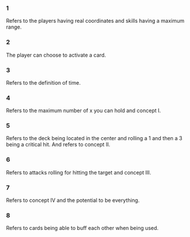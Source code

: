 ### 1
Refers to the players having real coordinates and skills having a maximum range.
### 2
The player can choose to activate a card.
### 3
Refers to the definition of time.
### 4
Refers to the maximum number of x you can hold and concept I.
### 5
Refers to the deck being located in the center and rolling a 1 and then a 3 being a critical hit.
And refers to concept II.
### 6
Refers to attacks rolling for hitting the target and concept III.
### 7
Refers to concept IV and the potential to be everything.
### 8
Refers to cards being able to buff each other when being used.